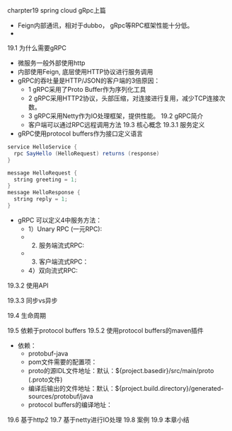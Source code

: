 charpter19 spring cloud gRpc上篇
- Feign内部通讯，相对于dubbo， gRpc等RPC框架性能十分低。
-
19.1 为什么需要gRPC
- 微服务一般外部使用http
- 内部使用Feign, 底层使用HTTP协议进行服务调用
- gRPC的吞吐量是HTTP/JSON的客户端的3倍原因：
  - 1 gRPC采用了Proto Buffer作为序列化工具
  - 2 gRPC采用HTTP2协议，头部压缩，对连接进行复用，减少TCP连接次数。
  - 3 gRPC采用Netty作为IO处理框架，提供性能。
19.2 gRPC简介
  - 客户端可以通过RPC远程调用方法
19.3 核心概念
19.3.1 服务定义
- gRPC使用protocol buffers作为接口定义语言
```java
service HelloService {
  rpc SayHello (HelloRequest) returns (response)
}

message HelloRequest {
  string greeting = 1;
}
message HelloResponse {
  string reply = 1;
}
```
- gRPC 可以定义4中服务方法：
  - 1）Unary RPC (一元RPC):
  - 2) 服务端流式RPC:
  - 3) 客户端流式RPC：
  - 4）双向流式RPC:

19.3.2 使用API

19.3.3 同步vs异步


19.4 生命周期

19.5 依赖于protocol buffers
19.5.2 使用protocol buffers的maven插件
- 依赖：
  - protobuf-java
  - pom文件需要的配置项：
  - proto的源IDL文件地址：默认：${project.basedir}/src/main/proto (.proto文件)
  - 编译后输出的文件地址：默认：${project.build.directory}/generated-sources/protobuf/java
  - protocol buffers的编译地址：

19.6 基于http2
19.7 基于netty进行IO处理
19.8 案例
19.9 本章小结

